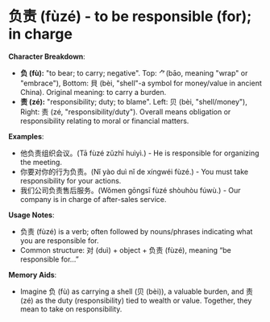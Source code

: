 # **负责 (fùzé) - to be responsible (for); in charge**

**Character Breakdown**:  
- **负 (fù):** "to bear; to carry; negative". Top: ⺈(bāo, meaning "wrap" or "embrace"), Bottom: 貝 (bèi, "shell"-a symbol for money/value in ancient China). Original meaning: to carry a burden.  
- **责 (zé):** "responsibility; duty; to blame". Left: 贝 (bèi, "shell/money"), Right: 责 (zé, "responsibility/duty"). Overall means obligation or responsibility relating to moral or financial matters.

**Examples**:  
- 他负责组织会议。(Tā fùzé zǔzhī huìyì.) - He is responsible for organizing the meeting.  
- 你要对你的行为负责。(Nǐ yào duì nǐ de xíngwéi fùzé.) - You must take responsibility for your actions.  
- 我们公司负责售后服务。(Wǒmen gōngsī fùzé shòuhòu fúwù.) - Our company is in charge of after-sales service.

**Usage Notes**:  
- 负责 (fùzé) is a verb; often followed by nouns/phrases indicating what you are responsible for.  
- Common structure: 对 (duì) + object + 负责 (fùzé), meaning “be responsible for…”

**Memory Aids**:  
- Imagine 负 (fù) as carrying a shell (贝 (bèi)), a valuable burden, and 责 (zé) as the duty (responsibility) tied to wealth or value. Together, they mean to take on responsibility.